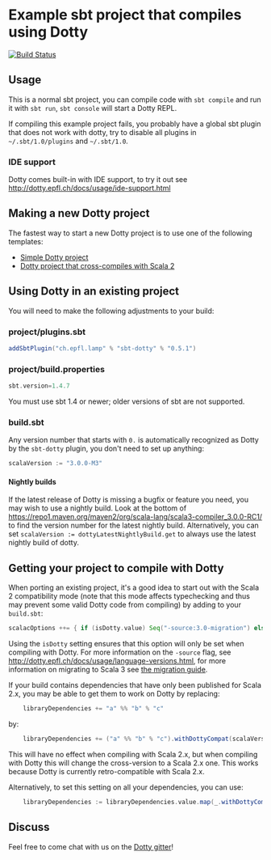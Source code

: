 # Example sbt project that compiles using Dotty

[![Build Status](https://travis-ci.org/scala/scala3-example-project.svg?branch=master)](https://travis-ci.org/scala/scala3-example-project)

## Usage

This is a normal sbt project, you can compile code with `sbt compile` and run it
with `sbt run`, `sbt console` will start a Dotty REPL.

If compiling this example project fails, you probably have a global sbt plugin
that does not work with dotty, try to disable all plugins in
`~/.sbt/1.0/plugins` and `~/.sbt/1.0`.

### IDE support

Dotty comes built-in with IDE support, to try it out see
http://dotty.epfl.ch/docs/usage/ide-support.html

## Making a new Dotty project

The fastest way to start a new Dotty project is to use one of the following templates:

* [Simple Dotty project](https://github.com/scala/scala3.g8)
* [Dotty project that cross-compiles with Scala 2](https://github.com/scala/scala3-cross.g8)

## Using Dotty in an existing project

You will need to make the following adjustments to your build:

### project/plugins.sbt

```scala
addSbtPlugin("ch.epfl.lamp" % "sbt-dotty" % "0.5.1")
```

### project/build.properties

```scala
sbt.version=1.4.7
```

You must use sbt 1.4 or newer; older versions of sbt are not supported.

### build.sbt

Any version number that starts with `0.` is automatically recognized as Dotty by
the `sbt-dotty` plugin, you don't need to set up anything:

```scala
scalaVersion := "3.0.0-M3"
```

#### Nightly builds

If the latest release of Dotty is missing a bugfix or feature you need, you may
wish to use a nightly build. Look at the bottom of
https://repo1.maven.org/maven2/org/scala-lang/scala3-compiler_3.0.0-RC1/ to find the version
number for the latest nightly build. Alternatively, you can set `scalaVersion :=
dottyLatestNightlyBuild.get` to always use the latest nightly build of dotty.

## Getting your project to compile with Dotty

When porting an existing project, it's a good idea to start out with the Scala 2
compatibility mode (note that this mode affects typechecking and thus may
prevent some valid Dotty code from compiling) by adding to your `build.sbt`:

```scala
scalacOptions ++= { if (isDotty.value) Seq("-source:3.0-migration") else Nil }
```

Using the `isDotty` setting ensures that this option will only be set when
compiling with Dotty. For more information on the `-source` flag, see
http://dotty.epfl.ch/docs/usage/language-versions.html, for more information on
migrating to Scala 3 see [the migration
guide](https://github.com/scalacenter/scala-3-migration-guide).

If your build contains dependencies that have only been published for Scala 2.x,
you may be able to get them to work on Dotty by replacing:

```scala
    libraryDependencies += "a" %% "b" % "c"
```

by:

```scala
    libraryDependencies += ("a" %% "b" % "c").withDottyCompat(scalaVersion.value)
```

This will have no effect when compiling with Scala 2.x, but when compiling
with Dotty this will change the cross-version to a Scala 2.x one. This
works because Dotty is currently retro-compatible with Scala 2.x.

Alternatively, to set this setting on all your dependencies, you can use:

```scala
    libraryDependencies := libraryDependencies.value.map(_.withDottyCompat(scalaVersion.value))
```

## Discuss

Feel free to come chat with us on the
[Dotty gitter](http://gitter.im/lampepfl/dotty)!
